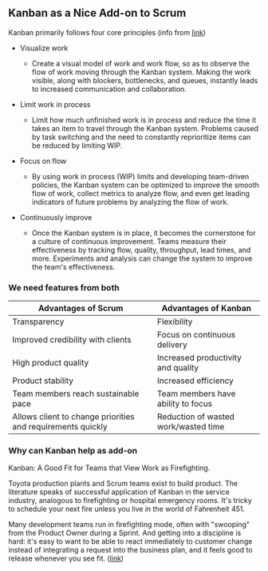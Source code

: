 
## Kanban as a Nice Add-on to Scrum

Kanban primarily follows four core principles (info from [link](https://www.scrumalliance.org/community/articles/2014/july/scrum-vs-kanban))

- Visualize work
	- Create a visual model of work and work flow, so as to observe the flow of work moving through the Kanban system. Making the work visible, along with blockers, bottlenecks, and queues, instantly leads to increased communication and collaboration.
	
- Limit work in process
	- Limit how much unfinished work is in process and reduce the time it takes an item to travel through the Kanban system. Problems caused by task switching and the need to constantly reprioritize items can be reduced by limiting WIP.

- Focus on flow
	- By using work in process (WIP) limits and developing team-driven policies, the Kanban system can be optimized to improve the smooth flow of work, collect metrics to analyze flow, and even get leading indicators of future problems by analyzing the flow of work.

- Continuously improve
	- Once the Kanban system is in place, it becomes the cornerstone for a culture of continuous improvement. Teams measure their effectiveness by tracking flow, quality, throughput, lead times, and more. Experiments and analysis can change the system to improve the team's effectiveness.

### We need features from both


| Advantages of Scrum        | Advantages of Kanban           |
| ------------- |-------------| 
| Transparency | Flexibility |
| Improved credibility with clients | Focus on continuous delivery |
| High product quality | Increased productivity and quality |
| Product stability | Increased efficiency |
| Team members reach sustainable pace | Team members have ability to focus |
| Allows client to change priorities and requirements quickly | Reduction of wasted work/wasted time |


### Why can Kanban help as add-on

Kanban: A Good Fit for Teams that View Work as Firefighting.

Toyota production plants and Scrum teams exist to build product. The literature speaks of successful application of Kanban in the service industry, analogous to firefighting or hospital emergency rooms. It's tricky to schedule your next fire unless you live in the world of Fahrenheit 451. 

Many development teams run in firefighting mode, often with "swooping" from the Product Owner during a Sprint. And getting into a discipline is hard: it's easy to want to be able to react immediately to customer change instead of integrating a request into the business plan, and it feels good to release whenever you see fit. ([link](https://www.scruminc.com/alternative-to-kanban-one-piece/))


